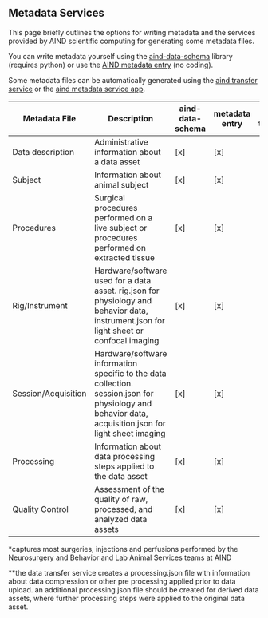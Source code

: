 ## Metadata Services 

This page briefly outlines the options for writing metadata and the services provided by AIND scientific computing for generating some metadata files. 

You can write metadata yourself using the [aind-data-schema](https://github.com/AllenNeuralDynamics/aind-data-schema) library (requires python) or use the [AIND metadata entry](https://metadata-entry.allenneuraldynamics.org/) (no coding).  

Some metadata files can be automatically generated using the [aind transfer service](http://aind-data-transfer-service/) or the [aind metadata service app](http://aind-metadata-service/). 


| Metadata File       | Description                                                                                                   | aind-data-schema | metadata entry | data transfer |
|----------------------|---------------------------------------------------------------------------------------------------------------|------------------|----------------|---------------|
| Data description     | Administrative information about a data asset      | [x]              | [x]            | [x]           |
| Subject              | Information about animal subject    | [x]              | [x]            | [x]           |
| Procedures           | Surgical procedures performed on a live subject or procedures performed on extracted tissue                  | [x]              | [x]            | [x]*          |
| Rig/Instrument       | Hardware/software used for a data asset. rig.json for physiology and behavior data, instrument.json for light sheet or confocal imaging | [x]              | [x]            |               |
| Session/Acquisition  | Hardware/software information specific to the data collection. session.json for physiology and behavior data, acquisition.json for light sheet imaging | [x]              | [x]            |               |
| Processing           | Information about data processing steps applied to the data asset                                            | [x]              | [x]            | [x]**         |
| Quality Control      | Assessment of the quality of raw, processed, and analyzed data assets                                        | [x]              | [x]            |               |

*captures most surgeries, injections and perfusions performed by the Neurosurgery and Behavior and Lab Animal Services teams at AIND 

**the data transfer service creates a processing.json file with information about data compression or other pre processing applied prior to data upload. an additional processing.json file should be created for derived data assets, where further processing steps were applied to the original data asset. 
